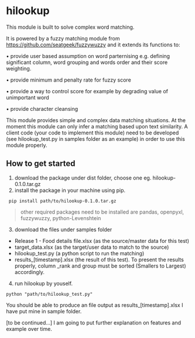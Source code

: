 # hilookup
This module is built to solve complex word matching.

It is powered by a fuzzy matching module from https://github.com/seatgeek/fuzzywuzzy and it extends its functions to:

•	provide user based assumption on word parternising e.g. defining significant column,   word grouping and words order and their score weighting.

•	provide minimum and penalty rate for fuzzy score

•	provide a way to control score for example by degrading value of unimportant word

•	provide character cleansing

This module provides simple and complex data matching situations. At the moment this module can only infer a matching based upon text similarity. A client code (your code to implement this module) need to be developed (see hilookup_test.py in samples folder as an example) in order to use this module properly.

## How to get started
1. download the package under dist folder, choose one eg. hilookup-0.1.0.tar.gz
2. install the package in your machine using pip.
```
 pip install path/to/hilookup-0.1.0.tar.gz
 ```
 >other required packages need to be installed are pandas, openpyxl, fuzzywuzzy, python-Levenshtein
3. download the files under samples folder

- Release 1 - Food details file.xlsx (as the source/master data for this test)
- target_data.xlsx (as the target/user data to match to the source)
- hilookup_test.py (a python script to run the matching)
- results_[timestamp].xlsx (the result of this test). To present the results properly, column _rank and group must be sorted (Smallers to Largest) accordingly. 

4. run hilookup by youself.
~~~
python "path/to/hilookup_test.py"
~~~
You should be able to produce an file output as results_[timestamp].xlsx
I have put mine in sample folder.

[to be continued...]
I am going to put further explanation on features and example over time.
